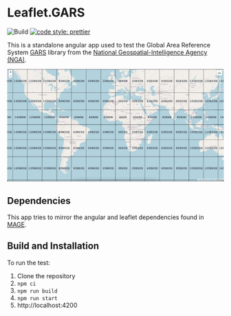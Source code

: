 # Leaflet.GARS

![Build](https://github.com/gillandk/leaflet.gars/actions/workflows/build.yml/badge.svg)
[![code style: prettier](https://img.shields.io/badge/code_style-prettier-ff69b4.svg?style=flat-square)](https://github.com/prettier/prettier)

This is a standalone angular app used to test the Global Area Reference System [GARS](https://github.com/ngageoint/gars-js) library from the [National Geospatial-Intelligence Agency (NGA)](http://www.nga.mil/). 

![Preview](preview.jpg)

## Dependencies

This app tries to mirror the angular and leaflet dependencies found in [MAGE](https://github.com/ngageoint/mage-server).

## Build and Installation

To run the test:
1.  Clone the repository
2.  ```npm ci```
3.  ```npm run build```
4.  ```npm run start```
5.  http://localhost:4200